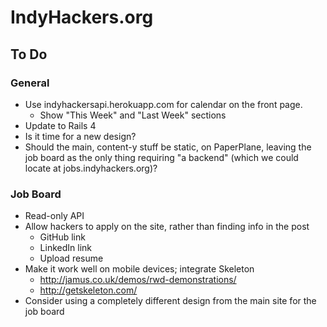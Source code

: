 # IndyHackers.org

## To Do

### General
- Use indyhackersapi.herokuapp.com for calendar on the front page.
  - Show "This Week" and "Last Week" sections
- Update to Rails 4
- Is it time for a new design?
- Should the main, content-y stuff be static, on PaperPlane, leaving the job board as the only thing requiring "a backend" (which we could locate at jobs.indyhackers.org)?

### Job Board
- Read-only API
- Allow hackers to apply on the site, rather than finding info in the post
  - GitHub link
  - LinkedIn link
  - Upload resume
- Make it work well on mobile devices; integrate Skeleton
    - http://jamus.co.uk/demos/rwd-demonstrations/
    - http://getskeleton.com/
- Consider using a completely different design from the main site for the job board

